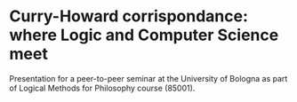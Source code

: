 # Curry-Howard corrispondance: where Logic and Computer Science meet

Presentation for a peer-to-peer seminar at the University of Bologna as part of Logical Methods for Philosophy course (85001).

